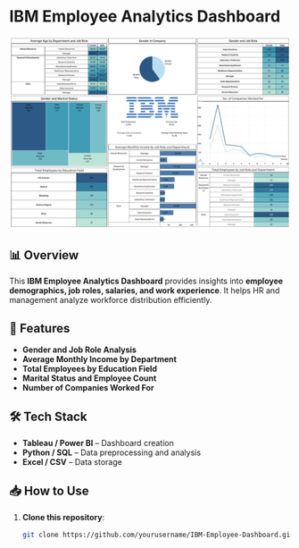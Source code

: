 # IBM Employee Analytics Dashboard  

![Dashboard Preview](https://github.com/hariome62014/IBM_Employee_Analytics_Dashboard/blob/main/Dashboard2.png)  

## 📊 Overview  
This **IBM Employee Analytics Dashboard** provides insights into **employee demographics, job roles, salaries, and work experience**. It helps HR and management analyze workforce distribution efficiently.  

## 🚀 Features  
- **Gender and Job Role Analysis**  
- **Average Monthly Income by Department**  
- **Total Employees by Education Field**  
- **Marital Status and Employee Count**  
- **Number of Companies Worked For**  



## 🛠 Tech Stack  
- **Tableau / Power BI** – Dashboard creation  
- **Python / SQL** – Data preprocessing and analysis  
- **Excel / CSV** – Data storage  

## 📥 How to Use  
1. **Clone this repository**:  
   ```sh
   git clone https://github.com/yourusername/IBM-Employee-Dashboard.git
